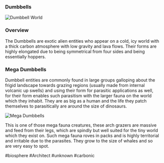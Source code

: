 ### Dumbbells

![Dumbbell World](/Stellar_Abyss_Setting_Bible/Photo_Directory/Dumbbells.png "Dumbbell World")

### Overview

The Dumbbells are exotic alien entities who appear on a cold, icy world with a thick carbon atmosphere with low gravity and lava flows.  Their forms are highly elongated due to being symmetrical from four sides and being essentially hoppers.

### Mega Dumbbells

Dumbbell entities are commonly found in large groups galloping about the frigid landscape towards grazing regions (usually made from internal volcanic up swells) and using their form for parasitic applications as well, for their form enables such parasitism with the larger fauna on the world which they inhabit.  They are as big as a human and the life they patch themselves to parasitically are around the size of dinosaurs.  

![Mega Dumbbells](/Stellar_Abyss_Setting_Bible/Photo_Directory/MegaDumbbells.png "Mega Dumbbells")

This is one of those mega fauna creatures, these arch grazers are massive and feed from their legs, which are spindly but well suited for the tiny world which they exist on.  Such mega fauna roves in packs and is highly territorial and irritable due to the parasites.  They grow to the size of whales and so are very easy to spot.

#biosphere 
#Architect 
#unknown 
#carbonic 